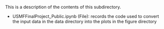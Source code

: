 This is a description of the contents of this subdirectory.
- USMFFinalProject_Public.ipynb (File): records the code used to convert the input data in the data directory into the plots in the figure directory
